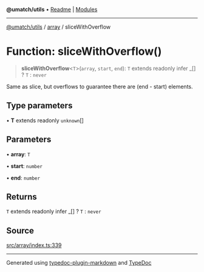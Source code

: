 **@umatch/utils** • [Readme](../../index.md) \| [Modules](../../modules.md)

***

[@umatch/utils](../../modules.md) / [array](../index.md) / sliceWithOverflow

# Function: sliceWithOverflow()

> **sliceWithOverflow**\<`T`\>(`array`, `start`, `end`): `T` extends readonly infer \_[] ? `T` : `never`

Same as slice, but overflows to guarantee there are (end - start) elements.

## Type parameters

• **T** extends readonly `unknown`[]

## Parameters

• **array**: `T`

• **start**: `number`

• **end**: `number`

## Returns

`T` extends readonly infer \_[] ? `T` : `never`

## Source

[src/array/index.ts:339](https://github.com/umatch-oficial/utils/blob/6b2757d/src/array/index.ts#L339)

***

Generated using [typedoc-plugin-markdown](https://www.npmjs.com/package/typedoc-plugin-markdown) and [TypeDoc](https://typedoc.org/)
